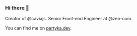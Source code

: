 ### Hi there 👋

Creator of @caviajs. Senior Front-end Engineer at @zen-com. 

You can find me on [partyka.dev](https://partyka.dev).
